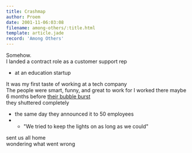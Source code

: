```yaml
---
title: Crashmap
author: Proem
date: 2001-11-06:03:08
filename: among-others/:title.html
template: article.jade
record: 'Among Others'
---
```

Somehow.  
I landed a contract role as a customer support rep  

- at an education startup  

It was my first taste of working at a tech company  
The people were smart, funny, and great to work for
I worked there maybe 6 months before [their bubble burst](https://en.wikipedia.org/wiki/Dot-com_bubble)  
they shuttered completely  

- the same day they announced it to 50 employees
- - "We tried to keep the lights on as long as we could"

sent us all home  
wondering what went wrong  
